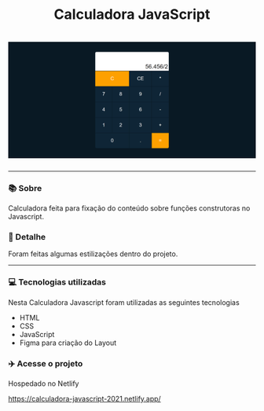 <h1 align="center">Calculadora JavaScript</h1>
<h1 align="center"><img src="img/Calculadora.png"></h1>

<hr>

### 📚 Sobre

Calculadora feita para fixação do conteúdo sobre funções construtoras no Javascript.

### 🎨 Detalhe

Foram feitas algumas estilizações dentro do projeto.

<hr>

### 💻 Tecnologias utilizadas

Nesta Calculadora Javascript foram utilizadas as seguintes tecnologias

- HTML
- CSS
- JavaScript
- Figma para criação do Layout

### :airplane: Acesse o projeto

Hospedado no Netlify

https://calculadora-javascript-2021.netlify.app/
